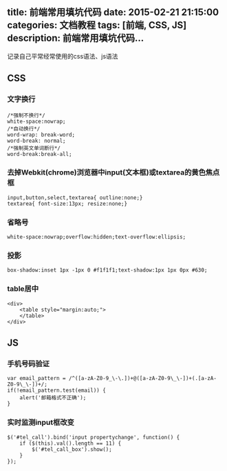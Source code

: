 title: 前端常用填坑代码
date: 2015-02-21 21:15:00
categories: 文档教程
tags: [前端, CSS, JS]
description: 前端常用填坑代码...
---

记录自己平常经常使用的css语法、js语法

<!--more-->

## CSS

### 文字换行
```
/*强制不换行*/
white-space:nowrap;
/*自动换行*/
word-wrap: break-word;
word-break: normal;
/*强制英文单词断行*/
word-break:break-all;
```

### 去掉Webkit(chrome)浏览器中input(文本框)或textarea的黄色焦点框
```
input,button,select,textarea{ outline:none;}
textarea{ font-size:13px; resize:none;}
```

### 省略号
```
white-space:nowrap;overflow:hidden;text-overflow:ellipsis;
```

### 投影
```
box-shadow:inset 1px -1px 0 #f1f1f1;text-shadow:1px 1px 0px #630;
```

### table居中
```
<div>
    <table style="margin:auto;">
    </table>
</div>
```

## JS

### 手机号码验证
```
var email_pattern = /^([a-zA-Z0-9_\-\.])+@([a-zA-Z0-9\_\-])+(.[a-zA-Z0-9\_\-])+/;
if(!email_pattern.test(email)) {
    alert('邮箱格式不正确');
}
```

### 实时监测input框改变
```
$('#tel_call').bind('input propertychange', function() {
    if ($(this).val().length == 11) {
        $('#tel_call_box').show();
    }
});
```
